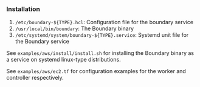 ### Installation
1. `/etc/boundary-${TYPE}.hcl`: Configuration file for the boundary service
1. `/usr/local/bin/boundary`: The Boundary binary
1. `/etc/systemd/system/boundary-${TYPE}.service`: Systemd unit file for the Boundary service 

See `examples/aws/install/install.sh` for installing the Boundary binary as a service on systemd linux-type distributions. 

See `examples/aws/ec2.tf` for configuration examples for the worker and controller respectively. 


